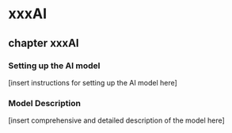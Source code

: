# xxxAI

## chapter xxxAI

### Setting up the AI model
[insert instructions for setting up the AI model here]

### Model Description
[insert comprehensive and detailed description of the model here]